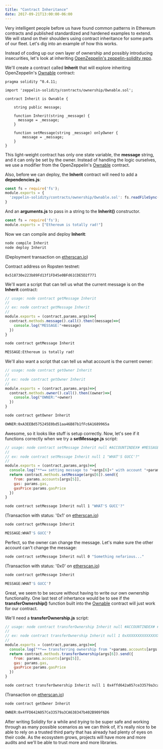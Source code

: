 ```yaml
---
title: "Contract Inheritance"
date: 2017-09-21T13:00:00-06:00
---
```


Very intelligent people before us have found common patterns in Ethereum contracts and published standardized and hardened examples to extend. We will stand on their shoulders using contract inheritance for some parts of our fleet. Let's dig into an example of how this works.  

Instead of coding up our own layer of ownership and possibly introducing insecurities, let's look at inheriting <a href="https://github.com/OpenZeppelin/zeppelin-solidity" target="_blank">OpenZeppelin's zeppelin-solidity repo</a>.

We'll create a contract called **Inherit** that will explore inheriting OpenZeppelin's <a href="https://github.com/OpenZeppelin/zeppelin-solidity/blob/master/contracts/ownership/Ownable.sol" target="_blank">Ownable</a> contract:

```
pragma solidity ^0.4.11;

import 'zeppelin-solidity/contracts/ownership/Ownable.sol';

contract Inherit is Ownable {

    string public message;

    function Inherit(string _message) {
      message = _message;
    }

    function setMessage(string _message) onlyOwner {
        message = _message;
    }
}

```
This light-weight contract has only one state variable, the **message** string, and it can only be set by the owner. Instead of handling the logic ourselves, we use a modifier from the OpenZeppelin's <a href="https://github.com/OpenZeppelin/zeppelin-solidity/blob/master/contracts/ownership/Ownable.sol" target="_blank">Ownable</a> contract.

Also, before we can deploy, the **Inherit** contract will need to add a **dependencies.js**:

```javascript
const fs = require('fs');
module.exports = {
  'zeppelin-solidity/contracts/ownership/Ownable.sol': fs.readFileSync('zeppelin-solidity/contracts/ownership/Ownable.sol', 'utf8')
}

```
And an **arguments.js** to pass in a string to the **Inherit()** constructor.

```javascript
const fs = require('fs');
module.exports = ["Ethereum is totally rad!"]

```
Now we can compile and deploy **Inherit**:

```bash
node compile Inherit
node deploy Inherit
```

(Deployment transaction on <a href="https://ropsten.etherscan.io/tx/0x7a8bb50c31574bba53b394bd02ce7dffd208c20680ba08656fee4dc4cc5ef385" target="_blank">etherscan.io</a>)

Contract address on Ropsten testnet:

```
0x518730e223b89Fd13f1FD45e0BFd61CDE5D2f771
```
We'll want a script that can tell us what the current message is on the **Inherit** contract:

```javascript
// usage: node contract getMessage Inherit
//
// ex: node contract getMessage Inherit
//
module.exports = (contract,params,args)=>{
  contract.methods.message().call().then((message)=>{
    console.log("MESSAGE:"+message)
  })
}

```
```bash
node contract getMessage Inherit

MESSAGE:Ethereum is totally rad!
```

We'll also want a script that can tell us what account is the current owner:

```javascript
// usage: node contract getOwner Inherit
//
// ex: node contract getOwner Inherit
//
module.exports = (contract,params,args)=>{
  contract.methods.owner().call().then((owner)=>{
    console.log("OWNER:"+owner)
  })
}

```
```bash
node contract getOwner Inherit

OWNER:0xA3EEBd575245E0bd51aa46B87b1fFc6A1689965a
```

Awesome, so it looks like stuff is setup correctly. Now, let's see if it functions correctly when we try a **setMessage.js** script:

```javascript
// usage: node contract setMessage Inherit null #ACCOUNTINDEX# #MESSAGE#
//
// ex: node contract setMessage Inherit null 1 "WHAT'S GUCC'?"
//
module.exports = (contract,params,args)=>{
  console.log("**== setting message to "+args[6]+" with account "+params.accounts[args[5]])
  return contract.methods.setMessage(args[6]).send({
    from: params.accounts[args[5]],
    gas: params.gas,
    gasPrice:params.gasPrice
  })
}

```
```bash
node contract setMessage Inherit null 1 "WHAT'S GUCC'?"
```

(Transaction with status: '0x1' on <a href="https://ropsten.etherscan.io/tx/0x9137740dd961c3cfa3aa0e31337545557bf2e305d7e5ac381e6820df2e014e71" target="_blank">etherscan.io</a>)

```bash
node contract getMessage Inherit

MESSAGE:WHAT'S GUCC'?
```

Perfect, so the owner can change the message. Let's make sure the other account can't change the message:

```bash
node contract setMessage Inherit null 0 "Something nefarious..."
```

(Transaction with status: '0x0' on <a href="https://ropsten.etherscan.io/tx/0xffd37b5ceb5284a26d65f194068fa109f7fbb713b9b7c5a915d2a710aace6e34" target="_blank">etherscan.io</a>)

```bash
node contract getMessage Inherit

MESSAGE:WHAT'S GUCC'?
```

Great, we seem to be secure without having to write our own ownership functionality. One last test of inhertance would be to see if the **transferOwnership()** function built into the <a href="https://github.com/OpenZeppelin/zeppelin-solidity/blob/master/contracts/ownership/Ownable.sol" target="_blank">Ownable</a> contract will just work for our contract.

We'll need a **transferOwnership.js** script:

```javascript
// usage: node contract transferOwnership Inherit null #ACCOUNTINDEX# #ACCOUNTADDRESSOFNEWOWNER#
//
// ex: node contract transferOwnership Inherit null 1 0xXXXXXXXXXXXXXXXXXXXXXXXXXXXXXXXX
//
module.exports = (contract,params,args)=>{
  console.log("**== transferring ownership from "+params.accounts[args[5]]+" to "+args[6])
  return contract.methods.transferOwnership(args[6]).send({
    from: params.accounts[args[5]],
    gas: params.gas,
    gasPrice:params.gasPrice
  })
}

```
```bash
node contract transferOwnership Inherit null 1 0x4ffd642a057ce33579a3ca638347b402b909f6d6
```

(Transaction on <a href="https://ropsten.etherscan.io/tx/0x5081fdd66cc9822fe5b65ea72d1afa788f5c8b43ef5928c0a3fe0d5533ae6d73" target="_blank">etherscan.io</a>)

```bash
node contract getOwner Inherit

OWNER:0x4fFD642A057Ce33579a3CA638347b402B909f6D6
```

After writing Solidity for a while and *trying* to be super safe and working through as many possible scenarios as we can think of, it's really nice to be able to rely on a trusted third party that has already had plenty of eyes on their code. As the ecosystem grows, projects will have more and more audits and we'll be able to trust more and more libraries.

